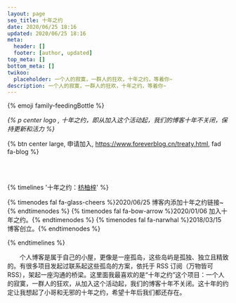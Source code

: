 ```yaml
---
layout: page
seo_title: 十年之约
date: 2020/06/25 18:16
updated: 2020/06/25 18:16
meta:
  header: []
  footer: [author, updated]
top_meta: []
bottom_meta: []
twikoo:
  placeholder: 一个人的寂寞，一群人的狂欢，十年之约，等着你~
description: 一个人的寂寞，一群人的狂欢，十年之约，等着你~
---
```


<p class="p center logo ultra">{% emoji family-feedingBottle %}</p>

*{% p center logo , 十年之约，即从加入这个活动起，我们的博客十年不关闭，保持更新和活力 %}*

{% btn center large, 申请加入, https://www.foreverblog.cn/treaty.html, fad fa-blog %}

<br>
<br>

{% timelines '十年之约：<a href="https://www.foreverblog.cn/blog/1022.html">枋柚梓</a>' %}

{% timenodes fal fa-glass-cheers %}2020/06/25 博客内添加十年之约链接~ {% endtimenodes %}
{% timenodes fal fa-bow-arrow %}2020/01/06 加入十年之约。{% endtimenodes %}
{% timenodes fal fa-narwhal %}2018/03/15 博客创立。{% endtimenodes %}

{% endtimelines %}

&emsp;&emsp;个人博客是属于自己的小屋，更像是一座孤岛，这些岛屿是孤独、独立且精致的。有很多项目发起过联系起这些孤岛的方案，依托于 RSS 订阅（万物皆可 RSS），架起一座沟通的桥梁。这里面我最喜欢的是“十年之约”这个项目：一个人的寂寞，一群人的狂欢，从加入这个活动起，我们的博客十年不关闭。这十年的约定让我想起了小哥和无邪的十年之约，希望十年后我们都还存在。
